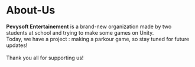 # About-Us

**Pevysoft Entertainement** is a brand-new organization made by two students at school and trying to make some games on Unity. <br>
Today, we have a project : making a parkour game, so stay tuned for future updates! <br>
<br>
Thank you all for supporting us!
